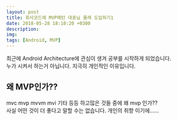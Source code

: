 ```yaml
---
layout: post
title: 회사코드에 MVP패턴 대표님 몰래 도입하기1
date: 2018-05-28 18:10:20 +0300
description:
img: 
tags: [Android, MVP]
---
```


최근에 Android Architecture에 관심이 생겨 공부를 시작하게 되었습니다.<br>
누가 시켜서 하는거 아닙니다. 지극히 개인적인 이유입니다.
<br>
## 왜 MVP인가??
mvc mvp mvvm mvi 기타 등등 하고많은 것들 중에 왜 mvp 인가??<br>
사실 어떤 것이 더 좋다고 말할 수는 없습니다. 개인의 취향 이기에……
